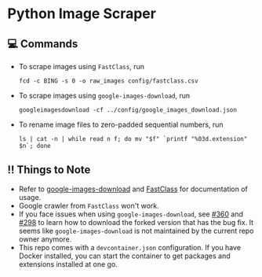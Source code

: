 # Python Image Scraper

## :computer: Commands

- To scrape images using `FastClass`, run
  ```console
  fcd -c BING -s 0 -o raw_images config/fastclass.csv
  ```
- To scrape images using `google-images-download`, run
  ```console
  googleimagesdownload -cf ../config/google_images_download.json
  ```
- To rename image files to zero-padded sequential numbers, run
  ```console
  ls | cat -n | while read n f; do mv "$f" `printf "%03d.extension" $n`; done
  ```

## :bangbang: Things to Note
- Refer to [google-images-download](https://github.com/hardikvasa/google-images-download) and [FastClass](https://github.com/cwerner/fastclass) for documentation of usage.
- Google crawler from `FastClass` won't work.
- If you face issues when using `google-images-download`, see [#360](https://github.com/hardikvasa/google-images-download/issues/360#issuecomment-1048313028) and [#298](https://github.com/hardikvasa/google-images-download/pull/298) to learn how to download the forked version that has the bug fix. It seems like `google-images-download` is not maintained by the current repo owner anymore.
- This repo comes with a `devcontainer.json` configuration. If you have Docker installed, you can start the container to get packages and extensions installed at one go.

